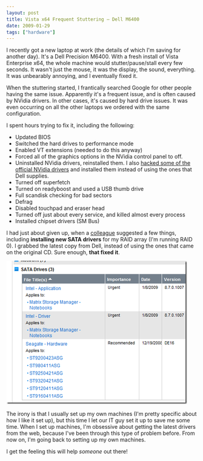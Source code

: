 ```yaml
---
layout: post
title: Vista x64 Frequent Stuttering – Dell M6400
date: 2009-01-29
tags: ["hardware"]
---
```


I recently got a new laptop at work (the details of which I'm saving for another day). It's a Dell Precision M6400\. With a fresh install of Vista Enterprise x64, the whole machine would stutter/pause/stall every few seconds. It wasn't just the mouse, it was the display, the sound, everything. It was unbearably annoying, and I eventually fixed it.

When the stuttering started, I frantically searched Google for other people having the same issue. Apparently it's a frequent issue, and is often caused by NVidia drivers. In other cases, it's caused by hard drive issues. It was even occurring on all the other laptops we ordered with the same configuration.

I spent hours trying to fix it, including the following:

*   Updated BIOS
*   Switched the hard drives to performance mode
*   Enabled VT extensions (needed to do this anyway)
*   Forced all of the graphics options in the NVidia control panel to off.
*   Uninstalled NVidia drivers, reinstalled them. I also [hacked some of the official NVidia drivers](http://www.laptopvideo2go.com/forum/index.php?showtopic=9243) and installed them instead of using the ones that Dell supplies.
*   Turned off superfetch
*   Turned on readyboost and used a USB thumb drive
*   Full scandisk checking for bad sectors
*   Defrag
*   Disabled touchpad and eraser head
*   Turned off just about every service, and killed almost every process
*   Installed chipset drivers (SM Bus)  

I had just about given up, when a [colleague](http://www.obishawn.com) suggested a few things, including **installing new SATA drivers** for my RAID array (I'm running RAID 0). I grabbed the latest copy from Dell, instead of using the ones that came on the original CD. Sure enough, **that fixed it**.

[![Storage Manager Drivers (Middle One)](image6.png "Storage Manager Drivers (Middle One)")](http://support.dell.com/support/downloads/driverslist.aspx?os=WV64&amp;osl=EN&amp;catid=-1&amp;impid=-1&amp;servicetag=&amp;SystemID=PREC_M6400&amp;hidos=WLH&amp;hidlang=en&amp;TabIndex=) 

The irony is that I usually set up my own machines (I'm pretty specific about how I like it set up), but this time I let our IT guy set it up to save me some time. When I set up machines, I'm obsessive about getting the latest drivers from the web, because I've been through this type of problem before. From now on, I'm going back to setting up my own machines.

I get the feeling this will help _someone_ out there!